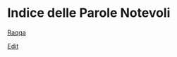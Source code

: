 # Indice delle Parole Notevoli

[Raqqa](raqqa.md)

[Edit](https://github.com/magiwanders/Indice-delle-Parole-Notevoli/edit/master/README.md)
